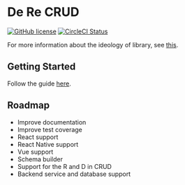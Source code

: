 # De Re CRUD

[![GitHub license](https://img.shields.io/github/license/DeReCRUD/de-re-crud.svg)](https://github.com/DeReCRUD/de-re-crud/blob/master/LICENSE) [![CircleCI Status](https://circleci.com/gh/DeReCRUD/de-re-crud.svg?style=shield&circle-token=:circle-token)](https://circleci.com/gh/DeReCRUD/de-re-crud)

For more information about the ideology of library, see [this](docs/ideology.md).

## Getting Started

Follow the guide [here](packages/core/README.md).

## Roadmap

- Improve documentation
- Improve test coverage
- React support
- React Native support
- Vue support
- Schema builder
- Support for the R and D in CRUD
- Backend service and database support
